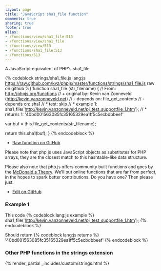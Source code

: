 ```yaml
---
layout: page
title: "JavaScript sha1_file function"
comments: true
sharing: true
footer: true
alias:
- /functions/view/sha1_file:513
- /functions/view/sha1_file
- /functions/view/513
- /functions/sha1_file:513
- /functions/513
---
```

<!-- Generated by Rakefile:build -->
A JavaScript equivalent of PHP's sha1_file

{% codeblock strings/sha1_file.js lang:js https://raw.github.com/kvz/phpjs/master/functions/strings/sha1_file.js raw on github %}
function sha1_file (str_filename) {
  // From: http://phpjs.org/functions
  // +   original by: Kevin van Zonneveld (http://kevin.vanzonneveld.net)
  // -    depends on: file_get_contents
  // -    depends on: sha1
  // *          test: skip
  // *     example 1: sha1_file('http://kevin.vanzonneveld.net/pj_test_supportfile_1.htm');
  // *     returns 1: '40bd001563085fc35165329ea1ff5c5ecbdbbeef'

  var buf = this.file_get_contents(str_filename);

  return this.sha1(buf);
}
{% endcodeblock %}

 - [Raw function on GitHub](https://github.com/kvz/phpjs/blob/master/functions/strings/sha1_file.js)

Please note that php.js uses JavaScript objects as substitutes for PHP arrays, they are 
the closest match to this hashtable-like data structure. 

Please also note that php.js offers community built functions and goes by the 
[McDonald's Theory](https://medium.com/what-i-learned-building/9216e1c9da7d). We'll put online 
functions that are far from perfect, in the hopes to spark better contributions. 
Do you have one? Then please just: 

 - [Edit on GitHub](https://github.com/kvz/phpjs/edit/master/functions/strings/sha1_file.js)

### Example 1
This code
{% codeblock lang:js example %}
sha1_file('http://kevin.vanzonneveld.net/pj_test_supportfile_1.htm');
{% endcodeblock %}

Should return
{% codeblock lang:js returns %}
'40bd001563085fc35165329ea1ff5c5ecbdbbeef'
{% endcodeblock %}


### Other PHP functions in the strings extension
{% render_partial _includes/custom/strings.html %}

